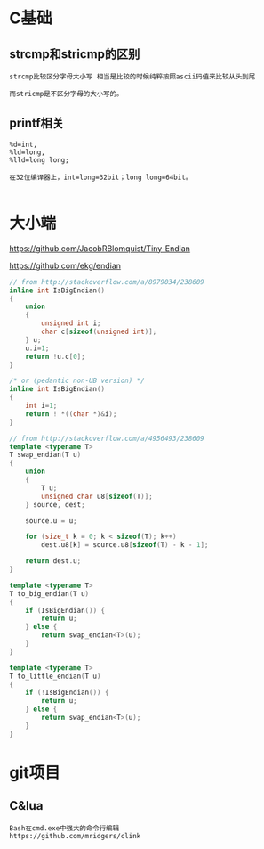 # C基础

## strcmp和stricmp的区别

```
strcmp比较区分字母大小写 相当是比较的时候纯粹按照ascii码值来比较从头到尾

而stricmp是不区分字母的大小写的。
```



## printf相关

```
%d=int,
%ld=long,
%lld=long long;

在32位编译器上，int=long=32bit；long long=64bit。


```



# 大小端

https://github.com/JacobRBlomquist/Tiny-Endian

https://github.com/ekg/endian



```c++
// from http://stackoverflow.com/a/8979034/238609
inline int IsBigEndian()
{
    union
    {
        unsigned int i;
        char c[sizeof(unsigned int)];
    } u;
    u.i=1;
    return !u.c[0];
}

/* or (pedantic non-UB version) */
inline int IsBigEndian()
{
    int i=1;
    return ! *((char *)&i);
}

// from http://stackoverflow.com/a/4956493/238609
template <typename T>
T swap_endian(T u)
{
    union
    {
        T u;
        unsigned char u8[sizeof(T)];
    } source, dest;

    source.u = u;

    for (size_t k = 0; k < sizeof(T); k++)
        dest.u8[k] = source.u8[sizeof(T) - k - 1];

    return dest.u;
}

template <typename T>
T to_big_endian(T u)
{
    if (IsBigEndian()) {
        return u;
    } else {
        return swap_endian<T>(u);
    }
}

template <typename T>
T to_little_endian(T u)
{
    if (!IsBigEndian()) {
        return u;
    } else {
        return swap_endian<T>(u);
    }
}
```



# git项目

## C&lua

```
Bash在cmd.exe中强大的命令行编辑
https://github.com/mridgers/clink
```



